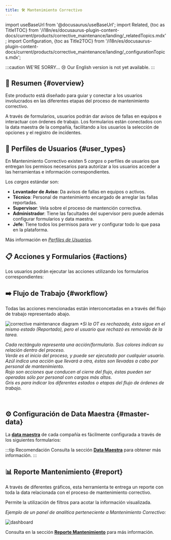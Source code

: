 ```yaml
---
title: 🛠 Mantenimiento Correctivo
---
```


import useBaseUrl from '@docusaurus/useBaseUrl'; 
import Related, {toc as Title1TOC} from '/i18n/es/docusaurus-plugin-content-docs/current/products/corrective_maintenance/landing/_relatedTopics.mdx'; 
import Configuration, {toc as Title2TOC} from '/i18n/es/docusaurus-plugin-content-docs/current/products/corrective_maintenance/landing/_configurationTopics.mdx'; 

:::caution WE'RE SORRY... 😢
Our English version is not yet available.
:::

## 📌 Resumen {#overview}

Este producto está diseñado para guiar y conectar a los usuarios involucrados en las diferentes etapas del proceso de mantenimiento correctivo. 

A través de formularios, usuarios podrán dar avisos de fallas en equipos e interactuar con órdenes de trabajo. Los formularios están conectados con la data maestra de la compañía, facilitando a los usuarios la selección de opciones y el registro de incidentes.

## 👥 Perfiles de Usuarios {#user_types}
En Mantenimiento Correctivo existen 5 _cargos_ o perfiles de usuarios que entregan los permisos necesarios para autorizar a los usuarios acceder a las herramientas e información correspondientes.

Los _cargos_ estándar son:
- **Levantador de Aviso**: Da avisos de fallas en equipos o activos.
- **Técnico**: Personal de mantenimiento encargado de arreglar las fallas reportadas.
- **Supervisor**: Vela sobre el proceso de mantención correctiva.
- **Administrador**: Tiene las facultades del supervisor pero puede además configurar formularios y data maestra.
- **Jefe**: Tiene todos los permisos para ver y configurar todo lo que pasa en la plataforma.

Más información en [_Perfiles de Usuarios_](/docs/products/corrective_maintenance/user_types/overview).

## 📋 Acciones y Formularios {#actions}
Los usuarios podrán ejecutar las acciones utilizando los formularios correspondientes:

<Related/>

## ➡️ Flujo de Trabajo {#workflow}
Todas las acciones mencionadas están interconcetadas en a través del flujo de trabajo representado abajo.

<div className="img_sizing">

![corrective maintenance diagram](/img/productos_es/product_cm_diagram.png)
_*Si la OT es rechazada, ésta sigue en el mismo estado (Reportado), pero el usuario que rechazó es removido de la tarea._  

_Cada rectángulo representa una acción/formulario. Sus colores indican su relación dentro del proceso.  <br/><span className="badge badge--success">Verde</span> es el inicio del proceso, y puede ser ejecutado por cualquier usuario. <br/><span className="badge badge--info">Azúl</span> indica una acción que llevará a otra, éstas son llevadas a cabo por personal de mantenimiento. <br/><span className="badge badge--danger">Rojo</span> son acciones que conducen al cierre del flujo, éstas pueden ser operadas sólo por personal con cargos más altos. <br/><span className="badge badge--secondary">Gris</span> es para indicar los diferentes estados o etapas del flujo de órdenes de trabajo._


</div> 

## ⚙️ Configuración de Data Maestra {#master-data}

La [**data maestra**](/docs/products/corrective_maintenance/master_data/overview) de cada compañía es fácilmente configurada a través de los siguientes formularios:

<Configuration/>

:::tip Recomendación
Consulta la sección [**Data Maestra**](/docs/products/corrective_maintenance/master_data/overview) para obtener más información.
:::


## 📊 Reporte Mantenimiento {#report}
A través de diferentes gráficos, esta herramienta te entrega un reporte con toda la data relacionada con el proceso de mantenimiento correctivo. 

Permite la utilización de filtros para acotar la información visualizada.

_Ejemplo de un panel de analítica perteneciente a Mantenimiento Correctivo:_

<div className="align-center">

![dashboard](/img/productos_es/product_cm_dashboard_preview.png)

</div>

Consulta en la sección [**Reporte Mantenimiento**](/docs/products/corrective_maintenance/reports/overview) para más información.